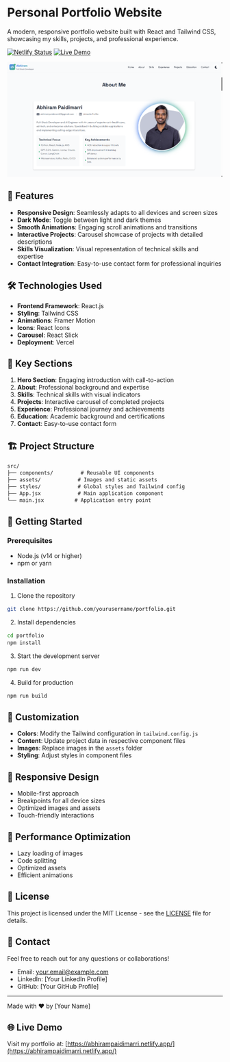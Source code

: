 # Personal Portfolio Website

A modern, responsive portfolio website built with React and Tailwind CSS, showcasing my skills, projects, and professional experience.

[![Netlify Status](https://api.netlify.com/api/v1/badges/your-site-id/deploy-status)](https://app.netlify.com/sites/abhirampaidimarri/deploys)
[![Live Demo](https://img.shields.io/badge/Live%20Demo-View%20Site-green)](https://abhirampaidimarri.netlify.app/)

![Portfolio Preview](src/assets/portfolio_preview.png)

## 🌟 Features

- **Responsive Design**: Seamlessly adapts to all devices and screen sizes
- **Dark Mode**: Toggle between light and dark themes
- **Smooth Animations**: Engaging scroll animations and transitions
- **Interactive Projects**: Carousel showcase of projects with detailed descriptions
- **Skills Visualization**: Visual representation of technical skills and expertise
- **Contact Integration**: Easy-to-use contact form for professional inquiries

## 🛠️ Technologies Used

- **Frontend Framework**: React.js
- **Styling**: Tailwind CSS
- **Animations**: Framer Motion
- **Icons**: React Icons
- **Carousel**: React Slick
- **Deployment**: Vercel

## 🚀 Key Sections

1. **Hero Section**: Engaging introduction with call-to-action
2. **About**: Professional background and expertise
3. **Skills**: Technical skills with visual indicators
4. **Projects**: Interactive carousel of completed projects
5. **Experience**: Professional journey and achievements
6. **Education**: Academic background and certifications
7. **Contact**: Easy-to-use contact form

## 🏗️ Project Structure

```
src/
├── components/         # Reusable UI components
├── assets/            # Images and static assets
├── styles/            # Global styles and Tailwind config
├── App.jsx            # Main application component
└── main.jsx          # Application entry point
```

## 🚀 Getting Started

### Prerequisites

- Node.js (v14 or higher)
- npm or yarn

### Installation

1. Clone the repository

```bash
git clone https://github.com/yourusername/portfolio.git
```

2. Install dependencies

```bash
cd portfolio
npm install
```

3. Start the development server

```bash
npm run dev
```

4. Build for production

```bash
npm run build
```

## 🎨 Customization

- **Colors**: Modify the Tailwind configuration in `tailwind.config.js`
- **Content**: Update project data in respective component files
- **Images**: Replace images in the `assets` folder
- **Styling**: Adjust styles in component files

## 📱 Responsive Design

- Mobile-first approach
- Breakpoints for all device sizes
- Optimized images and assets
- Touch-friendly interactions

## 🔧 Performance Optimization

- Lazy loading of images
- Code splitting
- Optimized assets
- Efficient animations

## 📄 License

This project is licensed under the MIT License - see the [LICENSE](LICENSE) file for details.

## 🤝 Contact

Feel free to reach out for any questions or collaborations!

- Email: your.email@example.com
- LinkedIn: [Your LinkedIn Profile]
- GitHub: [Your GitHub Profile]

---

Made with ❤️ by [Your Name]

## 🌐 Live Demo

Visit my portfolio at: [https://abhirampaidimarri.netlify.app/](https://abhirampaidimarri.netlify.app/)
